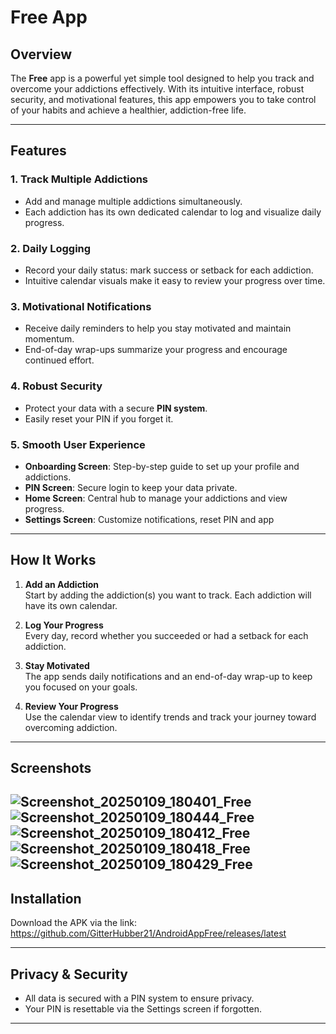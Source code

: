 # Free App

## Overview

The **Free** app is a powerful yet simple tool designed to help you track and overcome your addictions effectively. With its intuitive interface, robust security, and motivational features, this app empowers you to take control of your habits and achieve a healthier, addiction-free life.

---

## Features

### 1. Track Multiple Addictions
- Add and manage multiple addictions simultaneously.
- Each addiction has its own dedicated calendar to log and visualize daily progress.

### 2. Daily Logging
- Record your daily status: mark success or setback for each addiction.
- Intuitive calendar visuals make it easy to review your progress over time.

### 3. Motivational Notifications
- Receive daily reminders to help you stay motivated and maintain momentum.
- End-of-day wrap-ups summarize your progress and encourage continued effort.

### 4. Robust Security
- Protect your data with a secure **PIN system**.
- Easily reset your PIN if you forget it.

### 5. Smooth User Experience
- **Onboarding Screen**: Step-by-step guide to set up your profile and addictions.
- **PIN Screen**: Secure login to keep your data private.
- **Home Screen**: Central hub to manage your addictions and view progress.
- **Settings Screen**: Customize notifications, reset PIN and app

---

## How It Works

1. **Add an Addiction**  
   Start by adding the addiction(s) you want to track. Each addiction will have its own calendar.

2. **Log Your Progress**  
   Every day, record whether you succeeded or had a setback for each addiction.

3. **Stay Motivated**  
   The app sends daily notifications and an end-of-day wrap-up to keep you focused on your goals.

4. **Review Your Progress**  
   Use the calendar view to identify trends and track your journey toward overcoming addiction.

---

## Screenshots
![Screenshot_20250109_180401_Free](https://github.com/user-attachments/assets/110a6a69-f0d5-48e0-91bd-3df91dc67e6d)
![Screenshot_20250109_180444_Free](https://github.com/user-attachments/assets/78e4cf6a-ea90-46a9-b365-43741994fb25)
![Screenshot_20250109_180412_Free](https://github.com/user-attachments/assets/5b92e7d6-5495-4f48-ab71-e79509460eaa)
![Screenshot_20250109_180418_Free](https://github.com/user-attachments/assets/00578421-4c1c-4b2d-9cf6-792a46c21fca)
![Screenshot_20250109_180429_Free](https://github.com/user-attachments/assets/cea8b319-b824-424d-ad1a-38d94d49ef29)
---
## Installation
Download the APK via the link: https://github.com/GitterHubber21/AndroidAppFree/releases/latest

---




## Privacy & Security
- All data is secured with a PIN system to ensure privacy.
- Your PIN is resettable via the Settings screen if forgotten.

---


